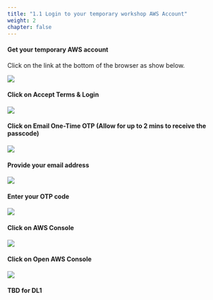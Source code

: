 ```yaml
---
title: "1.1 Login to your temporary workshop AWS Account"
weight: 2
chapter: false
---
```


#### Get your temporary AWS account

Click on the link at the bottom of the browser as show below.

![](/images/setup/setup1.png)

#### Click on Accept Terms & Login

![](/images/setup/setup2.png)

#### Click on Email One-Time OTP (Allow for up to 2 mins to receive the passcode)
![](/images/setup/setup3.png)

#### Provide your email address
![](/images/setup/setup4.png)

#### Enter your OTP code
![](/images/setup/setup5.png)

#### Click on AWS Console
![](/images/setup/setup6.png)

#### Click on Open AWS Console
![](/images/setup/setup7.png)

#### TBD for DL1
